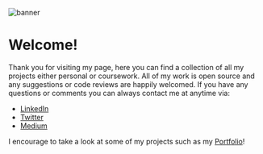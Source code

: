 ![banner](https://media-exp1.licdn.com/dms/image/C4D16AQEUIpNeUYoYCA/profile-displaybackgroundimage-shrink_350_1400/0/1641342540118?e=1647475200&v=beta&t=iVw0OdalQIaBlqL2KMXt_exaHnHQqR2-QUs2Y4e2l68)

# Welcome!

Thank you for visiting my page, here you can find a collection of all my projects either personal or coursework. All of my work is open source and any suggestions or code reviews are happily welcomed. If you have any questions or comments you can always contact me at anytime via:

- [LinkedIn](https://www.linkedin.com/in/adamxwebdev/)
- [Twitter](https://twitter.com/AdamxWebDev)
- [Medium](https://medium.com/@AdamxWebDev)

I encourage to take a look at some of my projects such as my [Portfolio](https://adamxwebdev.github.io/Portfolio/)!



<!---
AdamxWebDev/AdamxWebDev is a ✨ special ✨ repository because its `README.md` (this file) appears on your GitHub profile.
You can click the Preview link to take a look at your changes.
--->
